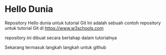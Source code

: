 # Hello Dunia
Repository Hello dunia untuk tutorial Git
Ini adalah sebuah contoh repository untuk tutorial Git di https://www.w3schools.com

repository ini dibuat secara bertahap dalam tutorialnya

Sekarang termasuk langkah langkah untuk github
